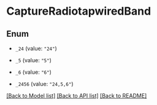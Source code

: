 # CaptureRadiotapwiredBand

## Enum


* `_24` (value: `"24"`)

* `_5` (value: `"5"`)

* `_6` (value: `"6"`)

* `_2456` (value: `"24,5,6"`)


[[Back to Model list]](../README.md#documentation-for-models) [[Back to API list]](../README.md#documentation-for-api-endpoints) [[Back to README]](../README.md)


